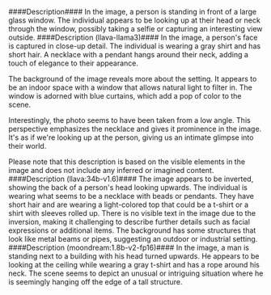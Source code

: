 ####Description####
In the image, a person is standing in front of a large glass window. The individual appears to be looking up at their head or neck through the window, possibly taking a selfie or capturing an interesting view outside.
####Description (llava-llama3)####
In the image, a person's face is captured in close-up detail. The individual is wearing a gray shirt and has short hair. A necklace with a pendant hangs around their neck, adding a touch of elegance to their appearance.

The background of the image reveals more about the setting. It appears to be an indoor space with a window that allows natural light to filter in. The window is adorned with blue curtains, which add a pop of color to the scene.

Interestingly, the photo seems to have been taken from a low angle. This perspective emphasizes the necklace and gives it prominence in the image. It's as if we're looking up at the person, giving us an intimate glimpse into their world.

Please note that this description is based on the visible elements in the image and does not include any inferred or imagined content.
####Description (llava:34b-v1.6)####
The image appears to be inverted, showing the back of a person's head looking upwards. The individual is wearing what seems to be a necklace with beads or pendants. They have short hair and are wearing a light-colored top that could be a t-shirt or a shirt with sleeves rolled up. There is no visible text in the image due to the inversion, making it challenging to describe further details such as facial expressions or additional items. The background has some structures that look like metal beams or pipes, suggesting an outdoor or industrial setting.
####Description (moondream:1.8b-v2-fp16)####
In the image, a man is standing next to a building with his head turned upwards. He appears to be looking at the ceiling while wearing a gray t-shirt and has a rope around his neck. The scene seems to depict an unusual or intriguing situation where he is seemingly hanging off the edge of a tall structure.
